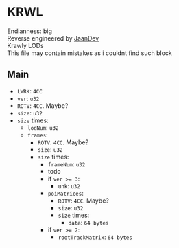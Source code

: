 # KRWL
Endianness: big  
Reverse engineered by [JaanDev](https://github.com/JaanDev)  
Krawly LODs  
This file may contain mistakes as i couldnt find such block

## Main
* `LWRK`: `4CC`
* `ver`: `u32`
* `ROTV`: `4CC`. Maybe?
* `size`: `u32`
* `size` times:
    * `lodNum`: `u32`
    * `frames`:
        * `ROTV`: `4CC`. Maybe?
        * `size`: `u32`
        * `size` times:
            * `frameNum`: `u32`
            * todo
            * if `ver >= 3`:
                * `unk`: `u32`
            * `poiMatrices`:
                * `ROTV`: `4CC`. Maybe?
                * `size`: `u32`
                * `size` times:
                    * `data`: `64 bytes`
            * if `ver >= 2`:
                * `rootTrackMatrix`: `64 bytes`